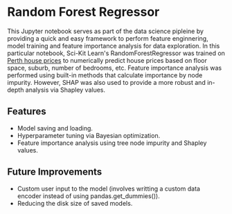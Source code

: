 # Random Forest Regressor
This Jupyter notebook serves as part of the data science pipleine by providing a quick and easy framework to
perform feature enginnering, model training and feature importance analysis for data exploration. In this particular notebook,
Sci-Kit Learn's RandomForestRegressor was trained on [Perth house prices](https://www.kaggle.com/datasets/syuzai/perth-house-prices) to
numerically predict house prices based on floor space, suburb, number of bedrooms, etc. Feature importance analysis was performed using 
built-in methods that calculate importance by node impurity. However, SHAP was also used to provide a more robust and in-depth analysis
via Shapley values.

## Features

- Model saving and loading.
- Hyperparameter tuning via Bayesian optimization.
- Feature importance analysis using tree node impurity and Shapley values.

## Future Improvements

- Custom user input to the model (involves writting a custom data encoder instead of using pandas.get_dummies()).
- Reducing the disk size of saved models.
